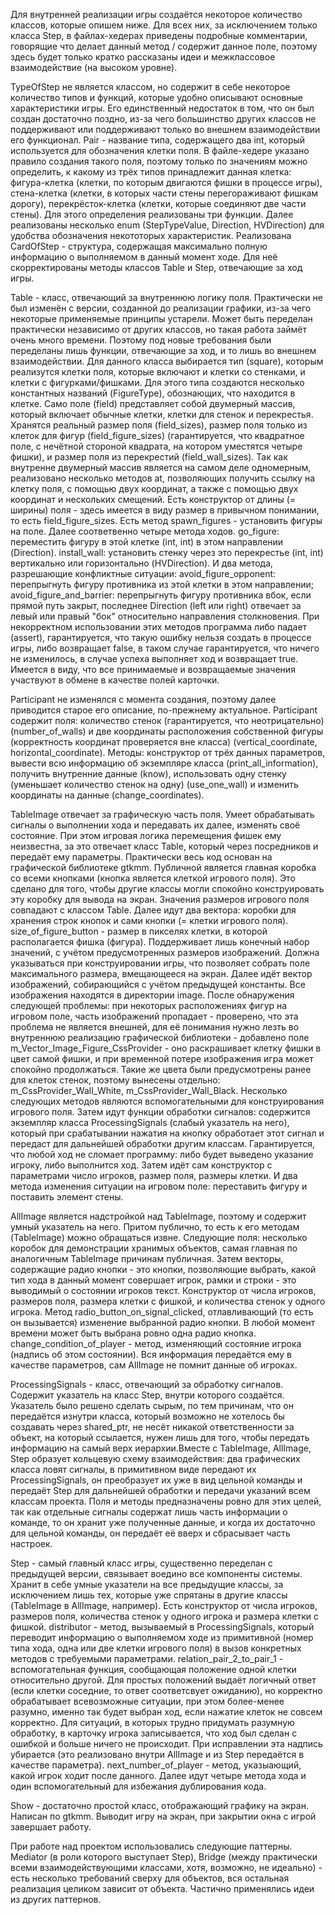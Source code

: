 Для внутренней реализации игры создаётся некоторое количество классов, которые опишем ниже. Для всех них, за исключением только класса Step, в файлах-хедерах приведены подробные комментарии, говорящие что делает данный метод / содержит данное поле, поэтому здесь будет только кратко рассказаны идеи и межклассовое взаимодействие (на высоком уровне).

TypeOfStep не является классом, но содержит в себе некоторое количество типов и функций, которые удобно описывают основные характеристики игры. Его единственный недостаток в том, что он был создан достаточно поздно, из-за чего большинство других классов не поддерживают или поддерживают только во внешнем взаимодействии его функционал. Pair - название типа, содержащего два int, который используется для обозначения клетки поля. В файле-хедере указано правило создания такого поля, поэтому только по значениям можно определить, к какому из трёх типов принадлежит данная клетка: фигура-клетка (клетки, по которым двигаются фишки в процессе игры), стена-клетка (клетки, в которых части стены перегораживают фишкам дорогу), перекрёсток-клетка (клетки, которые соединяют две части стены). Для этого определения реализованы три функции. Далее реализованы несколько enum (StepTypeValue, Direction, HVDirection) для удобства обозначения некототорых характеристик. Реализована CardOfStep - структура, содержащая максимально полную информацию о выполняемом в данный момент ходе. Для неё скорректированы методы классов Table и Step, отвечающие за ход игры.

Table - класс, отвечающий за внутреннюю логику поля. Практически не был изменён с версии, созданной до реализации графики, из-за чего некоторые применяемые принципы устарели. Может быть переделан практически независимо от других классов, но такая работа займёт очень много времени. Поэтому под новые требования были переделаны лишь функции, отвечающие за ход, и то лишь во внешнем взаимодействии.
Для данного класса выбирается тип (square), которым реализутся клетки поля, которые включают и клетки со стенками, и клетки с фигурками/фишками. Для этого типа создаются несколько константных названий (FigureType), обознающих, что находится в клетке. Само поле (field) представляет собой двумерный массив, который включает обычные клетки, клетки для стенок и перекрестья. Хранятся реальный размер поля (field_sizes), размер поля только из клеток для фигур (field_figure_sizes) (гарантируется, что квадратное поле, с нечётной стороной квадрата, на котором уместятся четыре фишки), и размер поля из перекрестий (field_wall_sizes). Так как внутренне двумерный массив является на самом деле одномерным, реализовано несколько методов at, позволяющих получить ссылку на клетку поля, с помощью двух координат, а также с помощью двух координат и нескольких смещений. Есть конструктор от длины (= ширины) поля - здесь имеется в виду размер в привычном понимании, то есть field_figure_sizes. Есть метод spawn_figures - установить фигуры на поле.
Далее соответвенно четыре метода ходов. go_figure: переместить фигуру в этой клетке (int, int) в этом направлении (Direction). install_wall: установить стенку через это перекрестье (int, int) вертикально или горизонтально (HVDirection). И два метода, разрешающие конфликтные ситуации: avoid_figure_opponent: перепрыгнуть фигуру противника из этой клетки в этом направлении; avoid_figure_and_barrier: перепрыгнуть фигуру противника вбок, если прямой путь закрыт, последнее Direction (left или right) отвечает за левый или правый "бок" относительно направления столкновения. При некорректном использовании этих методов программа либо падает (assert), гарантируется, что такую ошибку нельзя создать в процессе игры, либо возвращает false, в таком случае гарантируется, что ничего не изменилось, в случае успеха выполняет ход и возвращает true. Имеется в виду, что все принимаемые и возвращаемые значения участвуют в обмене в качестве полей карточки.

Participant не изменялся с момента создания, поэтому далее приводится старое его описание, по-прежнему актуальное.
Participant содержит поля: количество стенок (гарантируется, что неотрицательно) (number_of_walls) и две координаты расположения собственной фигуры (корректность координат проверяется вне класса) (vertical_coordinate, horizontal_coordinate). Методы: конструктор от трёх данных параметров, вывести всю информацию об экземпляре класса (print_all_information), получить внутренние данные (know), использовать одну стенку (уменьшает количество стенок на одну) (use_one_wall) и изменить координаты на данные (change_coordinates).

TableImage отвечает за графическую часть поля. Умеет обрабатывать сигналы о выполнении хода и передавать их далее, изменять своё состояние. При этом игровая логика перемещения фишек ему неизвестна, за это отвечает класс Table, который через посредников и передаёт ему параметры. Практически весь код основан на графической библиотеке gtkmm.
Публичной является главная коробка со всеми кнопками (кнопка является клеткой игрового поля). Это сделано для того, чтобы другие классы могли спокойно конструировать эту коробку для вывода на экран. Значения размеров игрового поля совпадают с классом Table. Далее идут два вектора: коробки для хранения строк кнопок и сами кнопки (= клетки игрового поля). size_of_figure_button - размер в пикселях клетки, в которой располагается фишка (фигура). Поддерживает лишь конечный набор значений, с учётом предусмотренных размеров изображений. Должна указываться при конструировании игры, что позволяет собрать поле максимального размера, вмещающееся на экран. Далее идёт вектор изображений, собирающийся с учётом предыдущей константы. Все изображения находятся в директории image. После обнаружения следующей проблемы: при некоторых расположениях фигур на игровом поле, часть изображений пропадает - проверено, что эта проблема не является внешней, для её понимания нужно лезть во внутреннюю реализацию графической библиотеки - добавлено поле m_Vector_Image_Figure_CssProvider - оно раскрашивает клетку фишки в цвет самой фишки, и при временной потере изображения игра может спокойно продолжаться. Такие же цвета были предусмотрены ранее для клеток стенок, поэтому вынесены отдельно: m_CssProvider_Wall_White, m_CssProvider_Wall_Black.
Несколько следующих методов являются вспомогательными для конструирования игрового поля. Затем идут функции обработки сигналов: содержится экземпляр класса ProcessingSignals (слабый указатель на него), который при срабатывании нажатия на кнопку обработает этот сигнал и передаст для дальнейшей обработки другим классам. Гарантируется, что любой ход не сломает программу: либо будет выведено указание игроку, либо выполнится ход. Затем идёт сам конструктор с параметрами число игроков, размер поля, размеры клетки. И два метода изменения ситуации на игровом поле: переставить фигуру и поставить элемент стены.

AllImage является надстройкой над TableImage, поэтому и содержит умный указатель на него. Притом публично, то есть к его методам (TableImage) можно обращаться извне. Следующие поля: несколько коробок для демонстрации хранимых объектов, самая главная по аналогичным TableImage причинам публичная. Затем векторы, содержащие радио кнопки - это кнопки, позволяющие выбрать, какой тип хода в данный момент совершает игрок, рамки и строки - это выводимый о состоянии игроков текст. Конструктор от числа игроков, размеров поля, размера клетки с фишкой, и количества стенок у одного игрока. Метод radio_button_on_signal_clicked, отлавливающий (то есть он вызывается) изменение выбранной радио кнопки. В любой момент времени может быть выбрана ровно одна радио кнопка. change_condition_of_player - метод, изменяющий состояние игрока (надпись об этом состоянии). Вся информация передаётся ему в качестве параметров, сам AllImage не помнит данные об игроках.

ProcessingSignals - класс, отвечающий за обработку сигналов. Содержит указатель на класс Step, внутри которого создаётся. Указатель было решено сделать сырым, по тем причинам, что он передаётся изнутри класса, который возможно не хотелось бы создавать через shared_ptr, не несёт никакой ответственности за объект, на который ссылается, нужен лишь для того, чтобы передать информацию на самый верх иерархии.Вместе с TableImage, AllImage, Step образует кольцевую схему взаимодействия: два графических класса ловят сигналы, в примитивном виде передают их ProcessingSignals, он преобразует их уже в вид цельной команды и передаёт Step для дальнейшей обработки и передачи указаний всем классам проекта. Поля и методы предназначены ровно для этих целей, так как отдельные сигналы содержат лишь часть информации о команде, то он хранит уже полученные данные, и когда их достаточно для цельной команды, он передаёт её вверх и сбрасывает часть настроек.

Step - самый главный класс игры, существенно переделан с предыдущей версии, связывает воедино все компоненты системы. Хранит в себе умные указатели на все предыдущие классы, за исключением лишь тех, которые уже спрятаны в другие классы (TableImage в AllImage, например). Есть конструктор от числа игроков, размеров поля, количества стенок у одного игрока и размера клетки с фишкой. distributor - метод, вызываемый в ProcessingSignals, который переводит информацию о выполняемом ходе из примитивной (номер типа хода, одна или две клетки игрового поля) в вызов конкретных методов с требуемыми параметрами. relation_pair_2_to_pair_1 - вспомогательная функция, сообщающая положение одной клетки относительно другой. Для простых положений выдаёт логичный ответ (если клетки соседние, то ответ соответсвует ожиданию), но корректно обрабатывает всевозможные ситуации, при этом более-менее разумно, именно так будет выбран ход, если нажатие клеток не совсем корректно. Для ситуаций, в которых трудно придумать разумную обработку, в карточку игрока записывается, что ход был сделан с ошибкой и больше ничего не происходит. При исправлении эта надпись убирается (это реализовано внутри AllImage и из Step передаётся в качестве параметра). next_number_of_player - метод, указыающий, какой игрок ходит после данного. Далее идут четыре метода хода и один вспомогательный для избежания дублирования кода.

Show - достаточно простой класс, отображающий графику на экран. Написан по gtkmm. Выводит игру на экран, при закрытии окна с игрой завершает работу.

При работе над проектом использовались следующие паттерны. Mediator (в роли которого выступает Step), Bridge (между практически всеми взаимодействующими классами, хотя, возможно, не идеально) - есть несколько требований сверху для объектов, вся остальная реализация целиком зависит от объекта. Частично применялись идеи из других паттернов.
